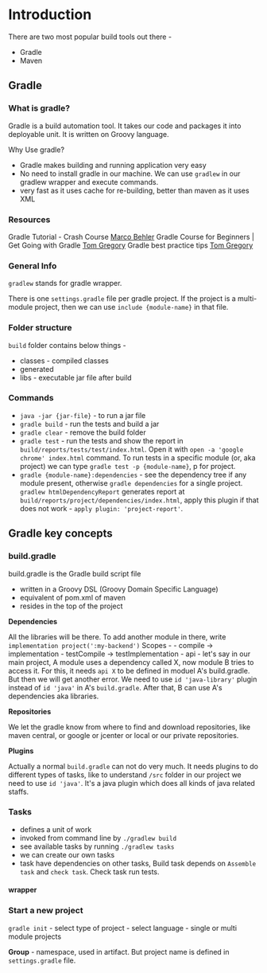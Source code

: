 # Introduction

There are two most popular build tools out there - 
- Gradle 
- Maven

## Gradle

### What is gradle?

Gradle is  a build automation tool. It takes our code and packages it into deployable unit. It is written on Groovy language.

Why Use gradle?

- Gradle makes building and running application very easy
- No need to install gradle in our machine. We can use `gradlew` in our gradlew wrapper and execute commands.
- very fast as it uses cache for re-building, better than maven as it uses XML 

### Resources

Gradle Tutorial - Crash Course [Marco Behler](https://youtu.be/gKPMKRnnbXU)
Gradle Course for Beginners | Get Going with Gradle [Tom Gregory](https://youtu.be/So0j4RnoKkU)
Gradle best practice tips [Tom Gregory](https://youtube.com/playlist?list=PL0UJI1nZ56yAHv9H9kZA6vat4N1kSRGis)


### General Info

`gradlew` stands for gradle wrapper.

There is one `settings.gradle` file per gradle project. If the project is a multi-module project, then we can use `include {module-name}`  in that file.

### Folder structure

`build` folder contains below things - 

- classes - compiled classes
- generated
- libs - executable jar file after build

### Commands

- `java -jar {jar-file}` - to run a jar file
- `gradle build` - run the tests and build a jar
- `gradle clear` - remove the build folder
- `gradle test` - run the tests and show the report in `build/reports/tests/test/index.html`. Open it with `open -a 'google chrome' index.html` command. To run tests in a specific module (or, aka project) we can type `gradle test -p {module-name}`, p for project.
- `gradle {module-name}:dependencies` - see the dependency tree if any module present, otherwise `gradle dependencies` for a single project. `gradlew htmlDependencyReport` generates report at `build/reports/project/dependencies/index.html`, apply this plugin if that does not work - `apply plugin: 'project-report'`.


## Gradle key concepts

### build.gradle

build.gradle is the Gradle build script file

- written in a Groovy DSL (Groovy Domain Specific Language)
- equivalent of pom.xml of maven
- resides in the top of the project


**Dependencies**

All the libraries will be there.
To add another module in there, write `implementation project(':my-backend')`
Scopes - 
    - compile -> implementation
    - testCompile -> testImplementation
    - api - let's say in our main project, A module uses a dependency called X, now module B tries to access it. For this, it needs `api X` to be defined in moduel A's build.gradle. But then we will get another error. We need to use `id 'java-library'` plugin instead of `id 'java'` in A's `build.gradle`. After that, B can use A's dependencies aka libraries.

**Repositories**

We let the gradle know from where to find and download repositories, like maven central, or google or jcenter or local or our private repositories.


**Plugins**

Actually a normal `build.gradle` can not do very much. It needs plugins to do different types of tasks, like to understand `/src` folder in our project we need to use `id 'java'`. It's a java plugin which does all kinds of java related staffs.

### Tasks

- defines a unit of work
- invoked from command line by `./gradlew build`
- see available tasks by running `./gradlew tasks`
- we can create our own tasks
- task have dependencies on other tasks, Build task depends on  `Assemble task` and `check task`. Check task run tests.

#### wrapper

### Start a new project
 
`gradle init` 
    - select type of project
    - select language
    - single or multi module projects

**Group** - namespace, used in artifact. But project name is defined in `settings.gradle` file.

